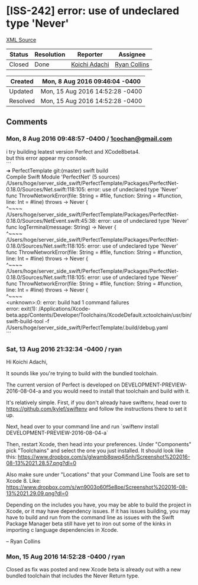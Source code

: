 # [ISS-242] error: use of undeclared type 'Never'

[XML Source](../xml/ISS-242.xml)
<p></p>





Status|Resolution|Reporter|Assignee
------|----------|--------|--------
Closed|Done|[Koichi Adachi](1cochan@gmail.com)|[Ryan Collins]($ryan)





Created|Mon, 8 Aug 2016 09:46:04 -0400
-------|--------------
Updated|Mon, 15 Aug 2016 14:52:28 -0400
Resolved|Mon, 15 Aug 2016 14:52:28 -0400


## Comments




### Mon, 8 Aug 2016 09:48:57 -0400 / 1cochan@gmail.com 

<p><p>i try building leatest version Perfect and XCode8beta4.<br/>
but this error appear my console.<br/>
```<br/>
➜  PerfectTemplate git:(master) swift build<br/>
Compile Swift Module 'PerfectNet' (5 sources)<br/>
/Users/hoge/server_side_swift/PerfectTemplate/Packages/PerfectNet-0.18.0/Sources/Net.swift:118:105: error: use of undeclared type 'Never'<br/>
func ThrowNetworkError(file: String = #file, function: String = #function, line: Int = #line) throws -&gt; Never {<br/>
                                                                                                        ^~~~~<br/>
/Users/hoge/server_side_swift/PerfectTemplate/Packages/PerfectNet-0.18.0/Sources/NetEvent.swift:45:38: error: use of undeclared type 'Never'<br/>
func logTerminal(message: String) -&gt; Never  {<br/>
                                     ^~~~~<br/>
/Users/hoge/server_side_swift/PerfectTemplate/Packages/PerfectNet-0.18.0/Sources/Net.swift:118:105: error: use of undeclared type 'Never'<br/>
func ThrowNetworkError(file: String = #file, function: String = #function, line: Int = #line) throws -&gt; Never {<br/>
                                                                                                        ^~~~~<br/>
/Users/hoge/server_side_swift/PerfectTemplate/Packages/PerfectNet-0.18.0/Sources/Net.swift:118:105: error: use of undeclared type 'Never'<br/>
func ThrowNetworkError(file: String = #file, function: String = #function, line: Int = #line) throws -&gt; Never {<br/>
                                                                                                        ^~~~~<br/>
&lt;unknown&gt;:0: error: build had 1 command failures<br/>
error: exit(1): /Applications/Xcode-beta.app/Contents/Developer/Toolchains/XcodeDefault.xctoolchain/usr/bin/swift-build-tool -f /Users/hoge/server_side_swift/PerfectTemplate/.build/debug.yaml<br/>
```</p></p>


### Sat, 13 Aug 2016 21:32:34 -0400 / ryan 

<p><p>Hi Koichi Adachi,</p>

<p>It sounds like you're trying to build with the bundled toolchain. </p>

<p>The current version of Perfect is developed on DEVELOPMENT-PREVIEW-2016-08-04-a and you would need to install that toolchain and build with it. </p>

<p>It's relatively simple. First, if you don't already have swiftenv, head over to <a href="https://github.com/kylef/swiftenv" class="external-link" rel="nofollow">https://github.com/kylef/swiftenv</a> and follow the instructions there to set it up. </p>

<p>Next, head over to your command line and run `swiftenv install DEVELOPMENT-PREVIEW-2016-08-04-a`</p>

<p>Then, restart Xcode, then head into your preferences. Under "Components" pick "Toolchains" and select the one you just installed. It should look like this: <a href="https://www.dropbox.com/s/glwamb8qwq4j5nh/Screenshot%202016-08-13%2021.28.57.png?dl=0" class="external-link" rel="nofollow">https://www.dropbox.com/s/glwamb8qwq4j5nh/Screenshot%202016-08-13%2021.28.57.png?dl=0</a></p>

<p>Also make sure under "Locations" that your Command Line Tools are set to Xcode 8. Like: <a href="https://www.dropbox.com/s/wn9003o60f5e8pe/Screenshot%202016-08-13%2021.29.09.png?dl=0" class="external-link" rel="nofollow">https://www.dropbox.com/s/wn9003o60f5e8pe/Screenshot%202016-08-13%2021.29.09.png?dl=0</a></p>

<p>Depending on the includes you have, you may be able to build the project in Xcode, or it may have dependency issues. If it has issues building, you may have to build and run from the command line as issues with the Swift Package Manager beta still have yet to iron out some of the kinks in importing c language dependencies in Xcode. </p>

<p>– Ryan Collins</p></p>


### Mon, 15 Aug 2016 14:52:28 -0400 / ryan 

<p><p>Closed as fix was posted and new Xcode beta is already out with a new bundled toolchain that includes the Never Return type. </p></p>


